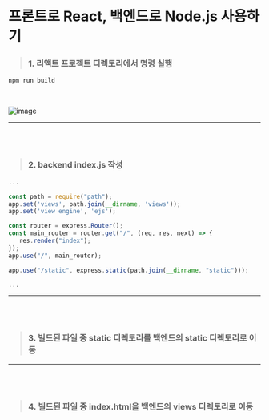 # 프론트로 React, 백엔드로 Node.js 사용하기

> ### 1. 리액트 프로젝트 디렉토리에서 명령 실행

```
npm run build
```
<br>

![image](https://github.com/Project-Division/about_react/assets/68108664/86d29ca4-b8d8-4ffa-b71c-2ce548866972)

---
<br><br>

> ### 2. backend index.js 작성
```javascript
...

const path = require("path");
app.set('views', path.join(__dirname, 'views'));
app.set('view engine', 'ejs');

const router = express.Router();
const main_router = router.get("/", (req, res, next) => {
   res.render("index");
});
app.use("/", main_router);

app.use("/static", express.static(path.join(__dirname, "static")));

...
```
---
<br><br>

> ### 3. 빌드된 파일 중 static 디렉토리를 백엔드의 static 디렉토리로 이동
---
<br><br>

> ### 4. 빌드된 파일 중 index.html을 백엔드의 views 디렉토리로 이동